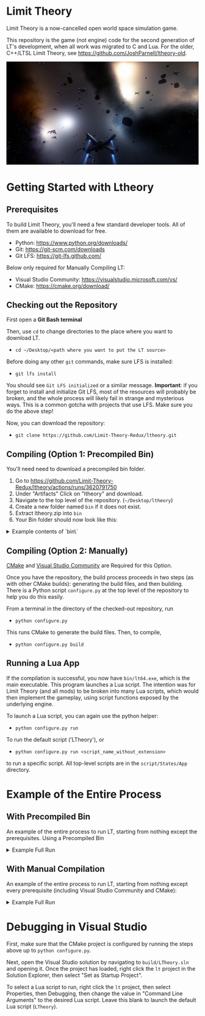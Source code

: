 # Limit Theory

Limit Theory is a now-cancelled open world space simulation game.

This repository is the game (not engine) code for the second generation of LT's development, when all work was migrated to C and Lua. For the older, C++/LTSL Limit Theory, see https://github.com/JoshParnell/ltheory-old.

![LT Screenshot](./res/tex2d/screenshot.png)


# Getting Started with Ltheory
## Prerequisites

To build Limit Theory, you'll need a few standard developer tools. All of them are available to download for free.

- Python: https://www.python.org/downloads/
- Git: https://git-scm.com/downloads
- Git LFS: https://git-lfs.github.com/

Below only required for Manually Compiling LT:
- Visual Studio Community: https://visualstudio.microsoft.com/vs/
- CMake: https://cmake.org/download/

## Checking out the Repository
First open a **Git Bash terminal**

Then, use `cd` to change directories to the place where you want to download LT.
- `cd ~/Desktop/<path where you want to put the LT source>`

Before doing any other `git` commands, make sure LFS is installed:
- `git lfs install`

You should see `Git LFS initialized` or a similar message. **Important**: if you forget to install and initialize Git LFS, most of the resources will probably be broken, and the whole process will likely fail in strange and mysterious ways. This is a common gotcha with projects that use LFS. Make sure you do the above step!

Now, you can download the repository:

- `git clone https://github.com/Limit-Theory-Redux/ltheory.git`

## Compiling (Option 1: Precompiled Bin)

You'll need need to download a precompiled bin folder.
1. Go to https://github.com/Limit-Theory-Redux/ltheory/actions/runs/3620791750
2. Under "Artifacts" Click on "ltheory" and download.
3. Navigate to the top level of the repository. (`~/Desktop/ltheory`)
4. Create a new folder named `bin` if it does not exist.
5. Extract ltheory.zip into `bin`
6. Your Bin folder should now look like this:

<details>
<summary> Example contents of `bin\` </summary>

```
fmodL64.dll
fmodstudioL64.dll
glew32.dll
liblz4.dll
libphx64.dll
libphx64.pdb
libphx64d.dll
libphx64d.pdb
lt64.exe
lt64.exp
lt64.lib
lt64.pdb
lt64d.exe
lt64d.exp
lt64d.lib
lt64d.pdb
lua51.dll
phx64.exp
phx64.lib
phx64d.exp
phx64d.lib
SDL2.dll
```

</details>

## Compiling (Option 2: Manually)

[CMake](https://cmake.org/download/) and [Visual Studio Community](https://visualstudio.microsoft.com/vs/) are Required for this Option.

Once you have the repository, the build process proceeds in two steps (as with other CMake builds): generating the build files, and then building. There is a Python script `configure.py` at the top level of the repository to help you do this easily.

From a terminal in the directory of the checked-out repository, run

- `python configure.py`

This runs CMake to generate the build files. Then, to compile,

- `python configure.py build`

## Running a Lua App

If the compilation is successful, you now have `bin/lt64.exe`, which is the main executable. This program launches a Lua script. The intention was for Limit Theory (and all mods) to be broken into many Lua scripts, which would then implement the gameplay, using script functions exposed by the underlying engine.

To launch a Lua script, you can again use the python helper:

- `python configure.py run`

To run the default script ('LTheory'), or

- `python configure.py run <script_name_without_extension>`

to run a specific script. All top-level scripts are in the `script/States/App` directory.

# Example of the Entire Process

## With Precompiled Bin
An example of the entire process to run LT, starting from nothing except the prerequisites. 
Using a Precompiled Bin

<details>
<summary> Example Full Run </summary>

Open Git Bash.
```
cd ~/Desktop
git lfs install
git clone https://github.com/Limit-Theory-Redux/ltheory.git
cd ltheory
mkdir bin
```
- Download ltheory from https://github.com/Limit-Theory-Redux/ltheory/actions/runs/3620791750
- Extract contents of ltheory.zip into `~/Desktop/ltheory/bin`
Now go back into Git Bash.
```
cd ~/Desktop/ltheory
python configure.py run
```

</details>

## With Manual Compilation
An example of the entire process to run LT, starting from nothing except every prerequisite (including Visual Studio Community and CMake):

<details>
<summary> Example Full Run </summary>

Open Git Bash. Each line below is one command, some of which will take a while to complete:

```
cd ~/Desktop
git lfs install
git clone https://github.com/Limit-Theory-Redux/ltheory.git
cd ltheory
python configure.py
python configure.py build
python configure.py run
```

</details>

# Debugging in Visual Studio

First, make sure that the CMake project is configured by running the steps above up to `python configure.py`.

Next, open the Visual Studio solution by navigating to `build/LTheory.sln` and opening it. Once the project has loaded, right click the `lt` project in the Solution Explorer, then select "Set as Startup Project".

To select a Lua script to run, right click the `lt` project, then select Properties, then Debugging, then change the value in "Command Line Arguments" to the desired Lua script. Leave this blank to launch the default Lua script (`LTheory`).
